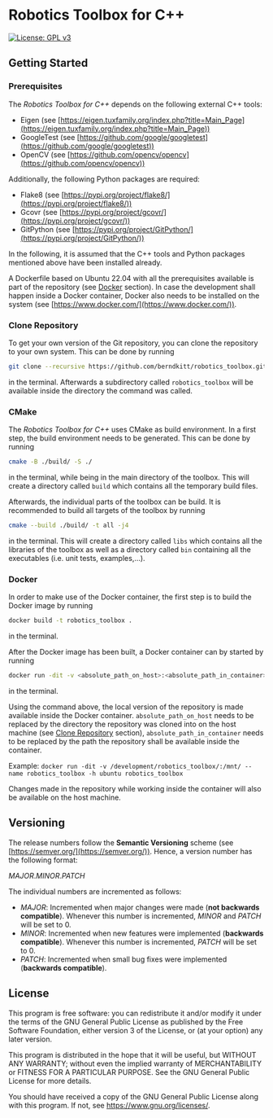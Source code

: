 # Robotics Toolbox for C++

[![License: GPL v3](https://img.shields.io/badge/License-GPLv3-blue.svg)](https://www.gnu.org/licenses/gpl-3.0)

## Getting Started

### Prerequisites

The *Robotics Toolbox for C++* depends on the following external C++ tools:

- Eigen (see [https://eigen.tuxfamily.org/index.php?title=Main_Page](https://eigen.tuxfamily.org/index.php?title=Main_Page))
- GoogleTest (see [https://github.com/google/googletest](https://github.com/google/googletest))
- OpenCV (see [https://github.com/opencv/opencv](https://github.com/opencv/opencv))

Additionally, the following Python packages are required:

- Flake8 (see [https://pypi.org/project/flake8/](https://pypi.org/project/flake8/))
- Gcovr (see [https://pypi.org/project/gcovr/](https://pypi.org/project/gcovr/))
- GitPython (see [https://pypi.org/project/GitPython/](https://pypi.org/project/GitPython/))

In the following, it is assumed that the C++ tools and Python packages mentioned above have been installed already.

A Dockerfile based on Ubuntu 22.04 with all the prerequisites available is part of the repository (see [Docker](#docker) section). In case the development shall happen inside a Docker container, Docker also needs to be installed on the system (see [https://www.docker.com/](https://www.docker.com/)).

### Clone Repository

To get your own version of the Git repository, you can clone the repository to your own system. This can be done by running

```bash
git clone --recursive https://github.com/berndkitt/robotics_toolbox.git
```

in the terminal. Afterwards a subdirectory called `robotics_toolbox` will be available inside the directory the command was called.

### CMake

The *Robotics Toolbox for C++* uses CMake as build environment. In a first step, the build environment needs to be generated. This can be done by running

```bash
cmake -B ./build/ -S ./
```

in the terminal, while being in the main directory of the toolbox. This will create a directory called `build` which contains all the temporary build files.

Afterwards, the individual parts of the toolbox can be build. It is recommended to build all targets of the toolbox by running

```bash
cmake --build ./build/ -t all -j4
```

in the terminal. This will create a directory called `libs` which contains all the libraries of the toolbox as well as a directory called `bin` containing all the executables (i.e. unit tests, examples,...).

### Docker

In order to make use of the Docker container, the first step is to build the Docker image by running

```bash
docker build -t robotics_toolbox .
```

in the terminal.

After the Docker image has been built, a Docker container can by started by running

```bash
docker run -dit -v <absolute_path_on_host>:<absolute_path_in_container> --name robotics_toolbox -h ubuntu robotics_toolbox
```

in the terminal.

Using the command above, the local version of the repository is made available inside the Docker container. `absolute_path_on_host` needs to be replaced by the directory the repository was cloned into on the host machine (see [Clone Repository](#clone-repository) section), `absolute_path_in_container` needs to be replaced by the path the repository shall be available inside the container.

Example: `docker run -dit -v /development/robotics_toolbox/:/mnt/ --name robotics_toolbox -h ubuntu robotics_toolbox`

Changes made in the repository while working inside the container will also be available on the host machine.

## Versioning

The release numbers follow the **Semantic Versioning** scheme (see [https://semver.org/](https://semver.org/)). Hence, a version number has the following format:

*MAJOR*.*MINOR*.*PATCH*

The individual numbers are incremented as follows:

- *MAJOR*: Incremented when major changes were made (**not backwards compatible**). Whenever this number is incremented, *MINOR* and *PATCH* will be set to 0.
- *MINOR*: Incremented when new features were implemented (**backwards compatible**). Whenever this number is incremented, *PATCH* will be set to 0.
- *PATCH*: Incremented when small bug fixes were implemented (**backwards compatible**).

## License

This program is free software: you can redistribute it and/or modify it under the terms of the GNU General Public License as published by the Free Software Foundation, either version 3 of the License, or (at your option) any later version.

This program is distributed in the hope that it will be useful, but WITHOUT ANY WARRANTY; without even the implied warranty of MERCHANTABILITY or FITNESS FOR A PARTICULAR PURPOSE.  See the GNU General Public License for more details.

You should have received a copy of the GNU General Public License along with this program.  If not, see <https://www.gnu.org/licenses/>.
